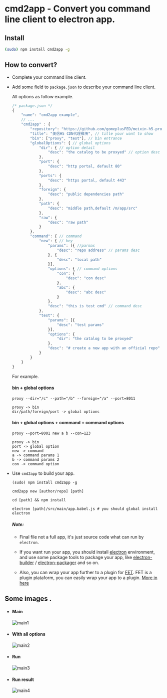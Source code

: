 cmd2app - Convert you command line client to electron app.  
=================

## Install

```bash
(sudo) npm install cmd2app -g
```

## How to convert?

* Complete your command line client.

* Add some field to `package.json` to describe your command line client.

    All options as follow example. 

    ```js
    /* package.json */
    {
        "name": "cmd2app example",
        // ...
        "cmd2app" : {
            "repository": "https://github.com/gomeplusFED/meixin-h5-proxy",  // your repo address
            "title": "美信H5 CDN代理模块", // title your want to show
            "bin": ["proxy", "test"], // bin entrance
            "globalOptions": { // global options
                "dir": { // option detail
                    "desc": "the catalog to be proxyed" // option desc
                },
                "port": {
                    "desc": "http portal, default 80"
                },
                "ports": {
                    "desc": "https portal, default 443"
                },
                "foreign": {
                    "desc": "public dependencies path"
                },
                "path": {
                    "desc": "middle path,default /m/app/src"
                },
                "raw": {
                    "desc": "raw path"
                }
            },
            "command": { // command
                "new": { // key
                    "params": [{ //parmas
                        "desc": "repo address" // params desc
                    }, {
                        "desc": "local path"
                    }],
                    "options": { // command options
                        "con": {
                            "desc": "con desc"
                        },
                        "abc": {
                            "desc": "abc desc"
                        }
                    },
                    "desc": "this is test cmd" // command desc
                },
                "test": {
                    "params": [{
                        "desc": "test params"
                    }],
                    "options": {
                        "dir": "the catalog to be proxyed"
                    },
                    "desc": "# create a new app with an official repo"
                }
            }
        }
    }
    ```
    For example.  

    #### bin + global options

    `proxy --dir="/c" --path="/b" --foreign="/a" --port=8011 `

    `proxy -> bin`  
    `dir/path/foreign/port -> global options`  

    #### bin + global options + command + command options  

    `proxy --port=8001 new a b --con=123`  

    `proxy -> bin`  
    `port -> global option`  
    `new -> command`  
    `a -> command params 1`  
    `b -> command params 2`  
    `con -> command option`  

* Use `cmd2app` to build your app.

    ```shell
    (sudo) npm install cmd2app -g

    cmd2app new [author/repo] [path]

    cd [path] && npm install

    electron [path]/src/main/app.babel.js # you should global install electron
    ```

    ##### Note: 

    * Final file not a full app, it's just source code what can run by `electron`.

    * If you want run your app, you should install [electron](https://github.com/electron) environment, and use some package tools to package your app, like [electron-builder](https://github.com/electron-userland/electron-builder) / [electron-packager](https://github.com/electron-userland/electron-packager) and so on.

    * Also, you can wrap your app further to a plugin for [FET](https://github.com/gomeplusFED/FET). FET is a plugin plataform, you can easily wrap your app to a plugin. [More in here](./doc/fet.md)

## Some images .

* #### Main  

    ![main1](./doc/static/1.png)

* #### With all options

    ![main2](./doc/static/2.png)

* #### Run

    ![main3](./doc/static/3.png)

* #### Run result

    ![main4](./doc/static/4.png)

